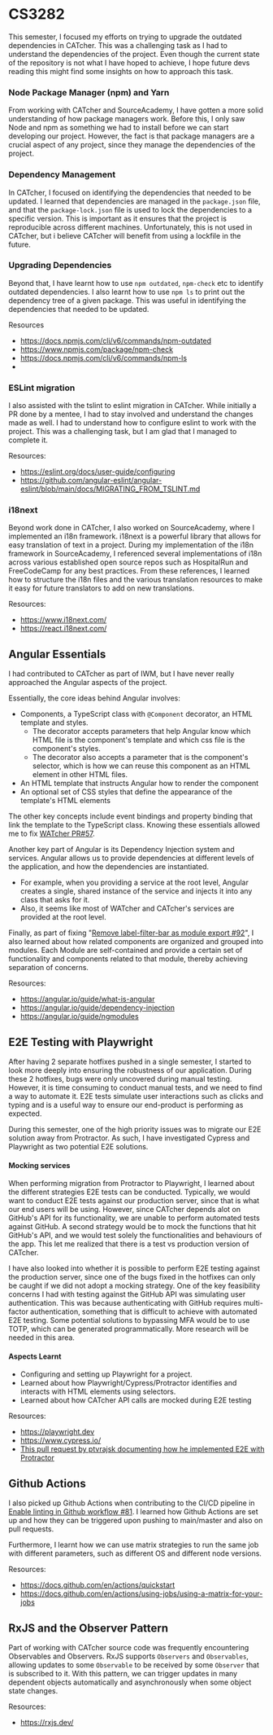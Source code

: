 # CS3282

This semester, I focused my efforts on trying to upgrade the outdated dependencies in CATcher. This was a challenging task as I had to understand the dependencies of the project. Even though the current state of the repository is not what I have hoped to achieve, I hope future devs reading this might find some insights on how to approach this task.

### Node Package Manager (npm) and Yarn

From working with CATcher and SourceAcademy, I have gotten a more solid understanding of how package managers work. Before this, I only saw Node and npm as something we had to install before we can start developing our project. However, the fact is that package managers are a crucial aspect of any project, since they manage the dependencies of the project. 


### Dependency Management

In CATcher, I focused on identifying the dependencies that needed to be updated. I learned that dependencies are managed in the `package.json` file, and that the `package-lock.json` file is used to lock the dependencies to a specific version. This is important as it ensures that the project is reproducible across different machines. Unfortunately, this is not used in CATcher, but i believe CATcher will benefit from using a lockfile in the future.


### Upgrading Dependencies

Beyond that, I have learnt how to use `npm outdated`, `npm-check` etc to identify outdated dependencies. I also learnt how to use `npm ls` to print out the dependency tree of a given package. This was useful in identifying the dependencies that needed to be updated.

Resources
- https://docs.npmjs.com/cli/v6/commands/npm-outdated
- https://www.npmjs.com/package/npm-check
- https://docs.npmjs.com/cli/v6/commands/npm-ls
- 
### ESLint migration

I also assisted with the tslint to eslint migration in CATcher. While initially a PR done by a mentee, I had to stay involved and understand the changes made as well. I had to understand how to configure eslint to work with the project. This was a challenging task, but I am glad that I managed to complete it.

Resources: 
- https://eslint.org/docs/user-guide/configuring
- https://github.com/angular-eslint/angular-eslint/blob/main/docs/MIGRATING_FROM_TSLINT.md

### i18next

Beyond work done in CATcher, I also worked on SourceAcademy, where I implemented an i18n framework. i18next is a powerful library that allows for easy translation of text in a project. During my implementation of the i18n framework in SourceAcademy, I referenced several implementations of i18n across various established open source repos such as HospitalRun and FreeCodeCamp for any best practices. From these references, I learned how to structure the i18n files and the various translation resources to make it easy for future translators to add on new translations.

Resources:
- https://www.i18next.com/
- https://react.i18next.com/


## Angular Essentials
I had contributed to CATcher as part of IWM, but I have never really approached the Angular aspects of the project.

Essentially, the core ideas behind Angular involves:
- Components, a TypeScript class with `@Component` decorator, an HTML template and styles. 
  - The decorator accepts parameters that help Angular know which HTML file is the component's template and which css file is the component's styles.
  - The decorator also accepts a parameter that is the component's selector, which is how we can reuse this component as an HTML element in other HTML files.
- An HTML template that instructs Angular how to render the component
- An optional set of CSS styles that define the appearance of the template's HTML elements

The other key concepts include event bindings and property binding that link the template to the TypeScript class. Knowing these essentials allowed me to fix [WATcher PR#57](https://github.com/CATcher-org/WATcher/pull/57).

Another key part of Angular is its Dependency Injection system and services. Angular allows us to provide dependencies at different levels of the application, and how the dependencies are instantiated.
- For example, when you providing a service at the root level, Angular creates a single, shared instance of the service and injects it into any class that asks for it. 
- Also, it seems like most of WATcher and CATcher's services are provided at the root level.


Finally, as part of fixing "[Remove label-filter-bar as module export #92](https://github.com/CATcher-org/WATcher/pull/92)", I also learned about how related components are organized and grouped into modules. Each Module are self-contained and provide a certain set of functionality and components related to that module, thereby achieving separation of concerns.
 
Resources:
- https://angular.io/guide/what-is-angular
- https://angular.io/guide/dependency-injection
- https://angular.io/guide/ngmodules


## E2E Testing with Playwright

After having 2 separate hotfixes pushed in a single semester, I started to look more deeply into ensuring the robustness of our application. During these 2 hotfixes, bugs were only uncovered during manual testing. However, it is time consuming to conduct manual tests, and we need to find a way to automate it. E2E tests simulate user interactions such as clicks and typing and is a useful way to ensure our end-product is performing as expected. 

During this semester, one of the high priority issues was to migrate our E2E solution away from Protractor. As such, I have investigated Cypress and Playwright as two potential E2E solutions.

#### Mocking services 

When performing migration from Protractor to Playwright, I learned about the different strategies E2E tests can be conducted. Typically, we would want to conduct E2E tests against our production server, since that is what our end users will be using. However, since CATcher depends alot on GitHub's API for its functionality, we are unable to perform automated tests against GitHub. A second strategy would be to mock the functions that hit GitHub's API, and we would test solely the functionalities and behaviours of the app. This let me realized that there is a test vs production version of CATcher.

I have also looked into whether it is possible to perform E2E testing against the production server, since one of the bugs fixed in the hotfixes can only be caught if we did not adopt a mocking strategy. One of the key feasibility concerns I had with testing against the GitHub API was simulating user authentication. This was because authenticating with GitHub requires multi-factor authentication, something that is difficult to achieve with automated E2E testing. Some potential solutions to bypassing MFA would be to use TOTP, which can be generated programmatically. More research will be needed in this area.

#### Aspects Learnt

- Configuring and setting up Playwright for a project.
- Learned about how Playwright/Cypress/Protractor identifies and interacts with HTML elements using selectors.
- Learned about how CATcher API calls are mocked during E2E testing

Resources:
- https://playwright.dev
- https://www.cypress.io/
- [This pull request by ptvrajsk documenting how he implemented E2E with Protractor](https://github.com/CATcher-org/CATcher/pull/539)


## Github Actions
I also picked up Github Actions when contributing to the CI/CD pipeline in [Enable linting in Github workflow #81](https://github.com/CATcher-org/WATcher/pull/81). I learned how Github Actions are set up and how they can be triggered upon pushing to main/master and also on pull requests.

Furthermore, I learnt how we can use matrix strategies to run the same job with different parameters, such as different OS and different node versions.

Resources:
- https://docs.github.com/en/actions/quickstart
- https://docs.github.com/en/actions/using-jobs/using-a-matrix-for-your-jobs

## RxJS and the Observer Pattern

Part of working with CATcher source code was frequently encountering Observables and Observers. RxJS supports `Observers` and `Observables`, allowing updates to some `Observable` to be received by some `Observer` that is subscribed to it. With this pattern, we can trigger updates in many dependent objects automatically and asynchronously when some object state changes.

Resources:
- https://rxjs.dev/

